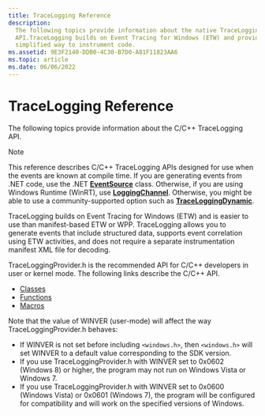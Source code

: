 ```yaml
---
title: TraceLogging Reference
description:
  The following topics provide information about the native TraceLogging
  API.TraceLogging builds on Event Tracing for Windows (ETW) and provides a
  simplified way to instrument code.
ms.assetid: 9E3F2140-DDB0-4C30-B7D0-A81F11823AA6
ms.topic: article
ms.date: 06/06/2022
---
```


# TraceLogging Reference

The following topics provide information about the C/C++ TraceLogging API.

> [!NOTE]
> This reference describes C/C++ TraceLogging APIs designed for use when
> the events are known at compile time. If you are generating events from .NET
> code, use the .NET
> [**EventSource**](/dotnet/api/system.diagnostics.tracing.eventsource) class.
> Otherwise, if you are using Windows Runtime (WinRT), use
> [**LoggingChannel**](/uwp/api/Windows.Foundation.Diagnostics.LoggingChannel).
> Otherwise, you might be able to use a community-supported option such as
> [**TraceLoggingDynamic**](https://github.com/microsoft/tracelogging/tree/main/etw).

TraceLogging builds on Event Tracing for Windows (ETW) and is easier to use than
manifest-based ETW or WPP. TraceLogging allows you to generate events that
include structured data, supports event correlation using ETW activities, and
does not require a separate instrumentation manifest XML file for decoding.

TraceLoggingProvider.h is the recommended API for C/C++ developers in user or
kernel mode. The following links describe the C/C++ API.

- [Classes](trace-logging-classes.md)
- [Functions](trace-logging-functions.md)
- [Macros](trace-logging-macros.md)

Note that the value of WINVER (user-mode) will affect the way
TraceLoggingProvider.h behaves:

- If WINVER is not set before including `<windows.h>`, then `<windows.h>` will
  set WINVER to a default value corresponding to the SDK version.
- If you use TraceLoggingProvider.h with WINVER set to 0x0602 (Windows 8) or
  higher, the program may not run on Windows Vista or Windows 7.
- If you use TraceLoggingProvider.h with WINVER set to 0x0600 (Windows Vista) or
  0x0601 (Windows 7), the program will be configured for compatibility and will
  work on the specified versions of Windows.
